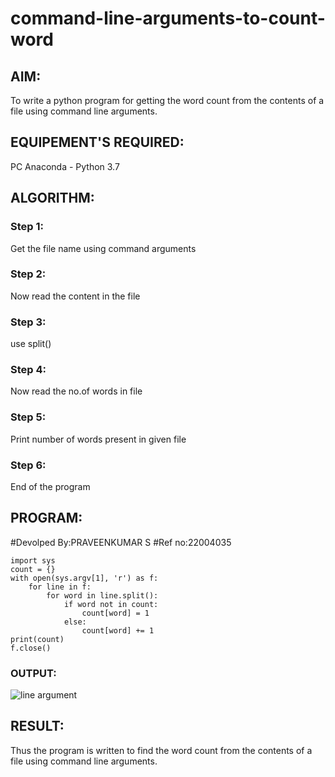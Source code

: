 # command-line-arguments-to-count-word
## AIM:
To write a python program for getting the word count from the contents of a file using command line arguments.
## EQUIPEMENT'S REQUIRED: 
PC Anaconda - Python 3.7

## ALGORITHM: 
### Step 1:
Get the file name using command arguments
### Step 2: 
Now read the content in the file
### Step 3: 
use split()
### Step 4:  
Now read the no.of words in file
### Step 5: 
Print number of words present in given file
### Step 6: 
End of the program
## PROGRAM:
#Devolped By:PRAVEENKUMAR S
#Ref no:22004035
```
import sys
count = {}
with open(sys.argv[1], 'r') as f:
    for line in f:
        for word in line.split():
            if word not in count:
                count[word] = 1
            else:
                count[word] += 1
print(count)
f.close()

```


### OUTPUT:
![line argument](https://user-images.githubusercontent.com/119559827/214607930-ccb4dd15-6e05-43e9-807d-3d97808296b2.png)



## RESULT:
Thus the program is written to find the word count from the contents of a file using command line arguments.

